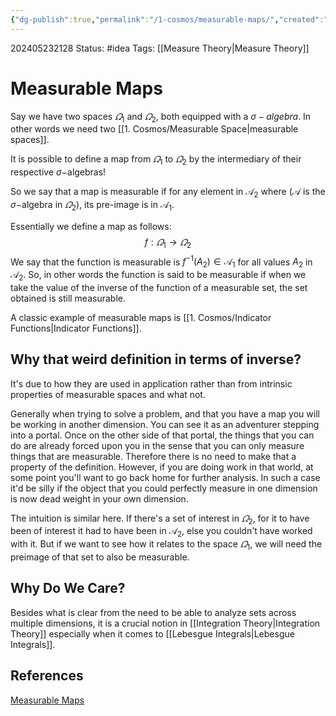```yaml
---
{"dg-publish":true,"permalink":"/1-cosmos/measurable-maps/","created":"2025-01-22T11:17:13.981-05:00","updated":"2024-05-23T22:00:06.316-04:00"}
---
```


202405232128
Status: #idea
Tags: [[Measure Theory\|Measure Theory]]
# Measurable Maps
Say we have two spaces $\varOmega_1$ and $\varOmega_2$, both equipped with a $\sigma-algebra$. In other words we need two [[1. Cosmos/Measurable Space\|measurable spaces]].

It is possible to define a map from $\varOmega_1$ to $\varOmega_2$ by the intermediary of their respective $\sigma-$algebras!

So we say that a map is measurable if for any element in $\mathscr A_2$ where ($\mathscr A$ is the $\sigma-$algebra in $\varOmega_2$), its pre-image is in $\mathscr A_1$.

Essentially we define a map as follows:
$$
f: \varOmega_1 \to \varOmega_2
$$
We say that the function is measurable is $f^{-1}(A_2)\in \mathscr A_1$ for all values $A_2$ in $\mathscr A_2$.
So, in other words the function is said to be measurable if when we take the value of the inverse of the function of a measurable set, the set obtained is still measurable.

A classic example of measurable maps is [[1. Cosmos/Indicator Functions\|Indicator Functions]].
## Why that weird definition in terms of inverse?
It's due to how they are used in application rather than from intrinsic properties of measurable spaces and what not.

Generally when trying to solve a problem, and that you have a map you will be working in another dimension. You can see it as an adventurer stepping into a portal. Once on the other side of that portal, the things that you can do are already forced upon you in the sense that you can only measure things that are measurable. Therefore there is no need to make that a property of the definition. However, if you are doing work in that world, at some point you'll want to go back home for further analysis. In such a case it'd be silly if the object that you could perfectly measure in one dimension is now dead weight in your own dimension. 

The intuition is similar here. If there's a set of interest in $\varOmega_2$, for it to have been of interest it had to have been in $\mathscr A_2$, else you couldn't have worked with it. But if we want to see how it relates to the space $\varOmega_1$, we will need the preimage of that set to also be measurable.

## Why Do We Care?
Besides what is clear from the need to be able to analyze sets across multiple dimensions, it is a crucial notion in [[Integration Theory\|Integration Theory]] especially when it comes to [[Lebesgue Integrals\|Lebesgue Integrals]].
## References
[Measurable Maps](https://www.youtube.com/watch?v=11heoNVavvM&list=PLBh2i93oe2qvMVqAzsX1Kuv6-4fjazZ8j&index=5)